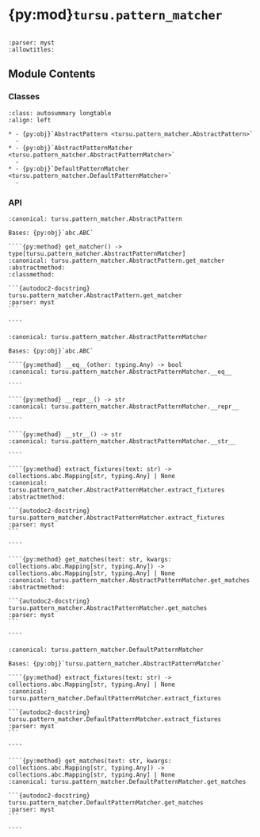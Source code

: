 # {py:mod}`tursu.pattern_matcher`

```{py:module} tursu.pattern_matcher
```

```{autodoc2-docstring} tursu.pattern_matcher
:parser: myst
:allowtitles:
```

## Module Contents

### Classes

````{list-table}
:class: autosummary longtable
:align: left

* - {py:obj}`AbstractPattern <tursu.pattern_matcher.AbstractPattern>`
  -
* - {py:obj}`AbstractPatternMatcher <tursu.pattern_matcher.AbstractPatternMatcher>`
  -
* - {py:obj}`DefaultPatternMatcher <tursu.pattern_matcher.DefaultPatternMatcher>`
  -
````

### API

`````{py:class} AbstractPattern(pattern: str)
:canonical: tursu.pattern_matcher.AbstractPattern

Bases: {py:obj}`abc.ABC`

````{py:method} get_matcher() -> type[tursu.pattern_matcher.AbstractPatternMatcher]
:canonical: tursu.pattern_matcher.AbstractPattern.get_matcher
:abstractmethod:
:classmethod:

```{autodoc2-docstring} tursu.pattern_matcher.AbstractPattern.get_matcher
:parser: myst
```

````

`````

`````{py:class} AbstractPatternMatcher(pattern: str, signature: inspect.Signature)
:canonical: tursu.pattern_matcher.AbstractPatternMatcher

Bases: {py:obj}`abc.ABC`

````{py:method} __eq__(other: typing.Any) -> bool
:canonical: tursu.pattern_matcher.AbstractPatternMatcher.__eq__

````

````{py:method} __repr__() -> str
:canonical: tursu.pattern_matcher.AbstractPatternMatcher.__repr__

````

````{py:method} __str__() -> str
:canonical: tursu.pattern_matcher.AbstractPatternMatcher.__str__

````

````{py:method} extract_fixtures(text: str) -> collections.abc.Mapping[str, typing.Any] | None
:canonical: tursu.pattern_matcher.AbstractPatternMatcher.extract_fixtures
:abstractmethod:

```{autodoc2-docstring} tursu.pattern_matcher.AbstractPatternMatcher.extract_fixtures
:parser: myst
```

````

````{py:method} get_matches(text: str, kwargs: collections.abc.Mapping[str, typing.Any]) -> collections.abc.Mapping[str, typing.Any] | None
:canonical: tursu.pattern_matcher.AbstractPatternMatcher.get_matches
:abstractmethod:

```{autodoc2-docstring} tursu.pattern_matcher.AbstractPatternMatcher.get_matches
:parser: myst
```

````

`````

`````{py:class} DefaultPatternMatcher(pattern: str, signature: inspect.Signature)
:canonical: tursu.pattern_matcher.DefaultPatternMatcher

Bases: {py:obj}`tursu.pattern_matcher.AbstractPatternMatcher`

````{py:method} extract_fixtures(text: str) -> collections.abc.Mapping[str, typing.Any] | None
:canonical: tursu.pattern_matcher.DefaultPatternMatcher.extract_fixtures

```{autodoc2-docstring} tursu.pattern_matcher.DefaultPatternMatcher.extract_fixtures
:parser: myst
```

````

````{py:method} get_matches(text: str, kwargs: collections.abc.Mapping[str, typing.Any]) -> collections.abc.Mapping[str, typing.Any] | None
:canonical: tursu.pattern_matcher.DefaultPatternMatcher.get_matches

```{autodoc2-docstring} tursu.pattern_matcher.DefaultPatternMatcher.get_matches
:parser: myst
```

````

`````
